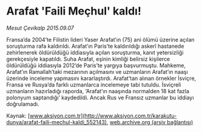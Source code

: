 # Arafat 'Faili Meçhul' kaldı!

*Mesut Çevikalp 2015.09.07*

<div class="pNewsDetailMainContent ctx_content" itemprop="articleBody">
 <p>
  Fransa’da 2004’te Filistin lideri Yaser Arafat’ın (75) ani ölümü üzerine açılan soruşturma rafa kaldırıldı. Arafat’ın Paris’te kaldırıldığı askerî hastanede zehirlenerek öldürüldüğü iddiasıyla açılan soruşturma, kanıt yetersizliği gerekçesiyle kapatıldı. Suha Arafat, eşinin kimliği belirsiz kişilerce öldürüldüğü iddiasıyla 2012’de Paris’te yargıya başvurmuştu. Mahkeme, Arafat’ın Ramallah’taki mezarının açılmasını ve uzmanların Arafat’ın naaşı üzerinde inceleme yapmasını kararlaştırdı. Arafat’tan alınan örnekler İsviçre, Fransa ve Rusya’da farklı uzmanlarca incelemeye tabi tutuldu. İsviçreli uzmanların hazırladığı raporda, ‘Arafat’ın naaşında normalden 18 kat fazla polonyum saptandığı’ kaydedildi. Ancak Rus ve Fransız uzmanlar bu iddiayı doğrulamadı.
 </p>
</div>


Kaynak: [www.aksiyon.com.tr](http://www.aksiyon.com.tr/karakutu-dunya/arafat-faili-mechul-kaldi_552143), [web.archive.org (arşiv bağlantısı)](http://web.archive.org/web/20160103062513/http://www.aksiyon.com.tr/karakutu-dunya/arafat-faili-mechul-kaldi_552143)
